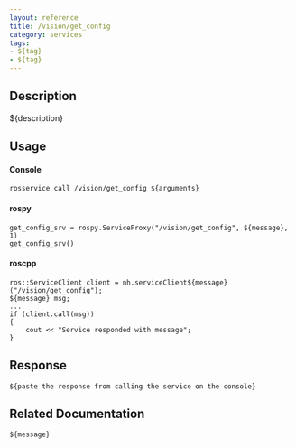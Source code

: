 ```yaml
---
layout: reference
title: /vision/get_config
category: services
tags: 
- ${tag} 
- ${tag}
---
```


## Description
${description}

## Usage
#### Console
```
rosservice call /vision/get_config ${arguments}
```

#### rospy
```
get_config_srv = rospy.ServiceProxy("/vision/get_config", ${message}, 1)
get_config_srv()
```

#### roscpp
```
ros::ServiceClient client = nh.serviceClient${message}("/vision/get_config");
${message} msg;
...
if (client.call(msg))
{
    cout << "Service responded with message";
}
```

## Response
```
${paste the response from calling the service on the console}
```

## Related Documentation
``${message}``  